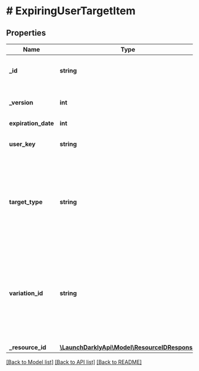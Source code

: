 # # ExpiringUserTargetItem

## Properties

Name | Type | Description | Notes
------------ | ------------- | ------------- | -------------
**_id** | **string** | The ID of this expiring user target |
**_version** | **int** | The version of this expiring user target |
**expiration_date** | **int** |  |
**user_key** | **string** | A unique key used to represent the user |
**target_type** | **string** | A segment&#39;s target type. Included when expiring user targets are updated on a user segment. | [optional]
**variation_id** | **string** | A unique key used to represent the flag variation. Included when expiring user targets are updated on a feature flag. | [optional]
**_resource_id** | [**\LaunchDarklyApi\Model\ResourceIDResponse**](ResourceIDResponse.md) |  |

[[Back to Model list]](../../README.md#models) [[Back to API list]](../../README.md#endpoints) [[Back to README]](../../README.md)

